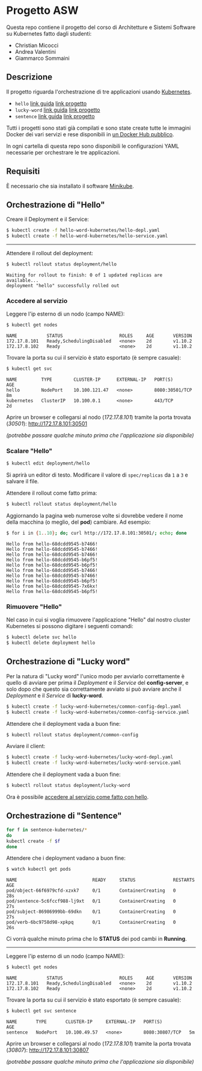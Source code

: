 # Progetto ASW

Questa repo contiene il progetto del corso di Architetture e Sistemi Software su Kubernetes fatto dagli studenti:

 - Christian Micocci
 - Andrea Valentini
 - Giammarco Sommaini



## Descrizione

Il progetto riguarda l'orchestrazione di tre applicazioni usando [Kubernetes](https://kubernetes.io/).

 - `hello` [link guida](#orchestrazione-di-hello) [link progetto](https://github.com/aswroma3/asw/tree/master/projects/asw-895-docker-orchestrazione/c-hello-service)
 - `lucky-word` [link guida](#orchestrazione-di-lucky-word) [link progetto](https://github.com/aswroma3/asw/tree/master/projects/asw-875-spring-cloud/a2-lucky-word-cloud-config-client)
 - `sentence` [link guida](#orchestrazione-di-sentence) [link progetto](https://github.com/aswroma3/asw/tree/master/projects/asw-895-docker-orchestrazione/e-sentence-stack-zuul)
 

Tutti i progetti sono stati già compilati e sono state create tutte le immagini 
Docker dei vari servizi e rese disponibili in 
[un Docker Hub pubblico](https://hub.docker.com/r/chrimic/).

In ogni cartella di questa repo sono disponibili le configurazioni YAML necessarie 
per orchestrare le tre applicazioni.


## Requisiti

È necessario che sia installato il software [Minikube](https://kubernetes.io/docs/setup/minikube/).

 
## Orchestrazione di "Hello"

Creare il Deployment e il Service:

```bash
$ kubectl create -f hello-word-kubernetes/hello-depl.yaml
$ kubectl create -f hello-word-kubernetes/hello-service.yaml
```

---

Attendere il rollout del deployment:

```bash
$ kubectl rollout status deployment/hello
```

```
Waiting for rollout to finish: 0 of 1 updated replicas are available...
deployment "hello" successfully rolled out
```


### Accedere al servizio

Leggere l'ip esterno di un nodo (campo NAME):

```bash
$ kubectl get nodes
```

```
NAME           STATUS                     ROLES     AGE       VERSION
172.17.8.101   Ready,SchedulingDisabled   <none>    2d        v1.10.2
172.17.8.102   Ready                      <none>    2d        v1.10.2
```

Trovare la porta su cui il servizio è stato esportato (è sempre casuale):

```bash
$ kubectl get svc
```

```
NAME         TYPE        CLUSTER-IP      EXTERNAL-IP   PORT(S)          AGE
hello        NodePort    10.100.121.47   <none>        8080:30501/TCP   8m
kubernetes   ClusterIP   10.100.0.1      <none>        443/TCP          2d
```

Aprire un browser e collegarsi al nodo (*172.17.8.101*) tramite la porta trovata (*30501*): http://172.17.8.101:30501

*(potrebbe passare qualche minuto prima che l'applicazione sia disponibile)*


### Scalare "Hello"

```bash
$ kubectl edit deployment/hello
```

Si aprirà un editor di testo. Modificare il valore di `spec/replicas` da `1` a `3` e salvare il file.

Attendere il rollout come fatto prima:

```bash
$ kubectl rollout status deployment/hello
```

Aggiornando la pagina web numerose volte si dovrebbe vedere il nome della macchina (o meglio, del **pod**) cambiare. Ad esempio:

```bash
$ for i in {1..10}; do; curl http://172.17.8.101:30501/; echo; done
```

```
Hello from hello-68dcdd9545-b7466!
Hello from hello-68dcdd9545-b7466!
Hello from hello-68dcdd9545-b7466!
Hello from hello-68dcdd9545-b6pf5!
Hello from hello-68dcdd9545-b6pf5!
Hello from hello-68dcdd9545-b7466!
Hello from hello-68dcdd9545-b7466!
Hello from hello-68dcdd9545-b6pf5!
Hello from hello-68dcdd9545-7x6kx!
Hello from hello-68dcdd9545-b6pf5!
```


### Rimuovere "Hello"

Nel caso in cui si voglia rimuovere l'applicazione "Hello" dal nostro cluster Kubernetes si possono digitare i seguenti comandi:

```bash
$ kubectl delete svc hello
$ kubectl delete deployment hello
```
 
 

## Orchestrazione di "Lucky word"

Per la natura di "Lucky word" l'unico modo per avviarlo correttamente è quello di avviare per prima il *Deployment* e il *Service* del **config-server**, e solo dopo che questo sia correttamente avviato si può avviare anche il *Deployment* e il *Service* di **lucky-word**.

```bash
$ kubectl create -f lucky-word-kubernetes/common-config-depl.yaml
$ kubectl create -f lucky-word-kubernetes/common-config-service.yaml
```

Attendere che il deployment vada a buon fine:

```bash
$ kubectl rollout status deployment/common-config
```

Avviare il client:

```bash
$ kubectl create -f lucky-word-kubernetes/lucky-word-depl.yaml
$ kubectl create -f lucky-word-kubernetes/lucky-word-service.yaml
```

Attendere che il deployment vada a buon fine:

```bash
$ kubectl rollout status deployment/lucky-word
```

Ora è possibile [accedere al servizio come fatto con hello](#accedere-al-servizio).



## Orchestrazione di "Sentence"

```bash
for f in sentence-kubernetes/* 
do
kubectl create -f $f
done
```

Attendere che i deployment vadano a buon fine:

```bash
$ watch kubectl get pods
```

```
NAME                            READY     STATUS              RESTARTS   AGE
pod/object-66f6979cfd-xzxk7     0/1       ContainerCreating   0          28s
pod/sentence-5c6fccf988-lj9xt   0/1       ContainerCreating   0          27s
pod/subject-86986999bb-69dkn    0/1       ContainerCreating   0          27s
pod/verb-6bc9758d98-xpkpq       0/1       ContainerCreating   0          26s

```

Ci vorrà qualche minuto prima che lo **STATUS** dei pod cambi in **Running**.


---

Leggere l'ip esterno di un nodo (campo NAME):

```bash
$ kubectl get nodes
```

```
NAME           STATUS                     ROLES     AGE       VERSION
172.17.8.101   Ready,SchedulingDisabled   <none>    2d        v1.10.2
172.17.8.102   Ready                      <none>    2d        v1.10.2
```

Trovare la porta su cui il servizio è stato esportato (è sempre casuale):

```bash
$ kubectl get svc sentence
```

```
NAME       TYPE       CLUSTER-IP     EXTERNAL-IP   PORT(S)          AGE
sentence   NodePort   10.100.49.57   <none>        8080:30807/TCP   5m
```

Aprire un browser e collegarsi al nodo (*172.17.8.101*) tramite la porta trovata (*30807*): http://172.17.8.101:30807

*(potrebbe passare qualche minuto prima che l'applicazione sia disponibile)*
